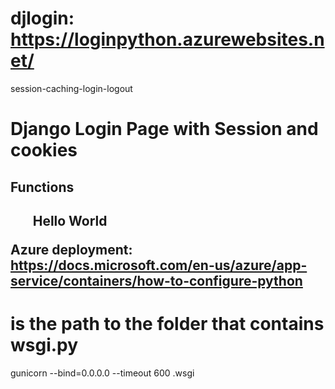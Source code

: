 # djlogin: https://loginpython.azurewebsites.net/
session-caching-login-logout

<h1> Django Login Page with Session and cookies </h1>
<h2>Functions<h2>
<ul>
  Hello World
</ul>
  
Azure deployment: https://docs.microsoft.com/en-us/azure/app-service/containers/how-to-configure-python

# <module> is the path to the folder that contains wsgi.py
gunicorn --bind=0.0.0.0 --timeout 600 <module>.wsgi
